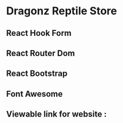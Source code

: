 # Dragonz Reptile Store

## React Hook Form

## React Router Dom

## React Bootstrap

## Font Awesome

## Viewable link for website :
